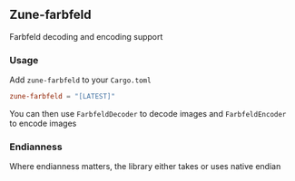 ## Zune-farbfeld

Farbfeld decoding and encoding support

### Usage

Add `zune-farbfeld` to your `Cargo.toml`

```toml
zune-farbfeld = "[LATEST]"
```

You can then use `FarbfeldDecoder` to decode images
and `FarbfeldEncoder` to encode images

### Endianness

Where endianness matters, the library either takes or uses native endian 
